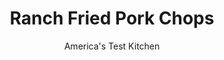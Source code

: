 ---
layout: ../../layouts/MarkdownPostLayout.astro
title: Ranch Fried Pork Chops
author: America's Test Kitchen
pubDate: 2023-03-15
description: "Combining the flavors of ranch dressing with crispy fried chops is a recipe for success."
image_url: https://res.cloudinary.com/hksqkdlah/image/upload/ar_1:1,c_fill,dpr_2.0,f_auto,fl_lossy.progressive.strip_profile,g_faces:auto,q_auto:low,w_344/SFS_HerbFriedPorkChops_44_ktgdz6
tags: ["Main Courses","Pork"]
calories: 4073
protein: 39
carbohydrates: 56
fats: 
fiber: 2
ingredients: ["2 cups, buttermilk","2 tablespoons, minced fresh dill","2 tablespoons, minced fresh chives","2 tablespoons, minced fresh cilantro","1 tablespoon, table salt","4 (5- to 8-ounce), bone-in blade-cut pork chops, ½ inch thick, trimmed","1 cup peanut or, vegetable oil for frying","2 cups, all-purpose flour","¼ cup, minced fresh dill","¼ cup, minced fresh chives","¼ cup, minced fresh cilantro","2 teaspoons, baking powder","2 teaspoons, garlic powder","1½ teaspoons, pepper","½ teaspoon, table salt","½ teaspoon, cayenne pepper"]
serves: 4
time: "1 hour 40 minutes, plus 30 minutes brining"
instructions: ["FOR THE PORK: Whisk buttermilk, dill, chives, cilantro, and salt in large bowl until salt is dissolved. Measure out 3 tablespoons buttermilk brine and set aside. Add pork to remaining brine and turn to coat. Cover with plastic wrap and refrigerate for at least 30 minutes or up to 24 hours.","FOR THE COATING: Combine all ingredients in large bowl. Add reserved 3 tablespoons brine and, using your fingers, rub flour mixture until craggy bits form throughout.","Working with 1 chop at a time, remove from brine, allowing excess to drip off, then coat with flour mixture, pressing to adhere. Transfer to rimmed baking sheet. Refrigerate pork, uncovered, for at least 30 minutes or up to 2 hours.","Set wire rack in second rimmed baking sheet. Heat oil in 12-inch nonstick skillet over medium-high heat to 375 degrees (to take temperature, tilt skillet so oil pools to 1 side). Carefully add 2 chops and cook until golden brown and registering 140 degrees, 2 to 4 minutes per side.","Transfer chops to prepared rack. Return oil to 375 degrees and repeat with remaining chops. Serve."]
nutrition: ["790 mg Potassium","706 mg Phosphorus","360 mg Calcium","4 mg Iron","68 mg Magnesium","1016 mg Sodium","3 mg Zinc","70 g Fat","13 mg Niacin (B3)","45 g Monounsaturated","11 g Polyunsaturated","1 mg Thiamin (B1)","5 mg Vitamin C","100 mg Cholesterol","8 g Saturated","2 g Fiber","96 µg Folic acid","32 µg Folate (food)","6 g Sugars","16 µg Vitamin K","220 g Water","56 g Carbs","196 µg Folate equivalent (total)","39 g Protein","12 mg Vitamin E","1 µg Vitamin B12","1 mg Vitamin B6","42 µg Vitamin A","1018 kcal Energy","4073 calories"]
notes: "We prefer blade-cut pork chops here, but you can use pork rib chops, if desired. If youre using rib chops, use kitchen shears to snip through the fat surrounding the loin muscle of each chop in two places, about 2 inches apart, before marinating to prevent the chops from buckling while frying."
---